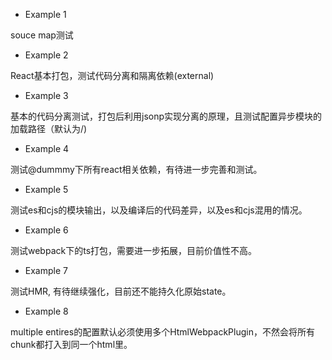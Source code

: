 - Example 1

souce map测试

- Example 2

React基本打包，测试代码分离和隔离依赖(external)

- Example 3

基本的代码分离测试，打包后利用jsonp实现分离的原理，且测试配置异步模块的加载路径（默认为/)


- Example 4

测试@dummmy下所有react相关依赖，有待进一步完善和测试。


- Example 5

测试es和cjs的模块输出，以及编译后的代码差异，以及es和cjs混用的情况。

- Example 6

测试webpack下的ts打包，需要进一步拓展，目前价值性不高。

- Example 7

测试HMR, 有待继续强化，目前还不能持久化原始state。

- Example 8

multiple entires的配置默认必须使用多个HtmlWebpackPlugin，不然会将所有chunk都打入到同一个html里。


